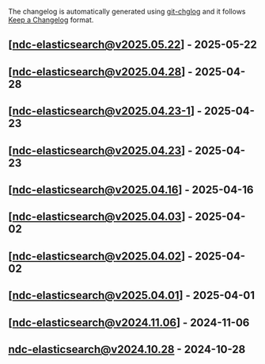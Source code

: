The changelog is automatically generated using [git-chglog](https://github.com/git-chglog/git-chglog) and it follows [Keep a Changelog](https://keepachangelog.com) format.


<a name="ndc-elasticsearch@v2025.05.22"></a>
## [ndc-elasticsearch@v2025.05.22] - 2025-05-22

<a name="ndc-elasticsearch@v2025.04.28"></a>
## [ndc-elasticsearch@v2025.04.28] - 2025-04-28

<a name="ndc-elasticsearch@v2025.04.23-1"></a>
## [ndc-elasticsearch@v2025.04.23-1] - 2025-04-23

<a name="ndc-elasticsearch@v2025.04.23"></a>
## [ndc-elasticsearch@v2025.04.23] - 2025-04-23

<a name="ndc-elasticsearch@v2025.04.16"></a>
## [ndc-elasticsearch@v2025.04.16] - 2025-04-16

<a name="ndc-elasticsearch@v2025.04.03"></a>
## [ndc-elasticsearch@v2025.04.03] - 2025-04-02

<a name="ndc-elasticsearch@v2025.04.02"></a>
## [ndc-elasticsearch@v2025.04.02] - 2025-04-02

<a name="ndc-elasticsearch@v2025.04.01"></a>
## [ndc-elasticsearch@v2025.04.01] - 2025-04-01

<a name="ndc-elasticsearch@v2024.11.06"></a>
## [ndc-elasticsearch@v2024.11.06] - 2024-11-06

<a name="ndc-elasticsearch@v2024.10.28"></a>
## ndc-elasticsearch@v2024.10.28 - 2024-10-28
